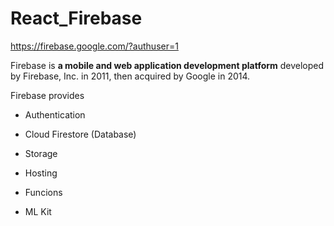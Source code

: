# React_Firebase


https://firebase.google.com/?authuser=1


Firebase is <b> a mobile and web application development platform</b> developed by Firebase, Inc. in 2011, then acquired by Google in 2014. 
 
Firebase provides

- Authentication

- Cloud Firestore (Database)

- Storage

- Hosting

- Funcions

- ML Kit 




